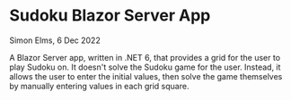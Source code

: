 Sudoku Blazor Server App
========================
Simon Elms, 6 Dec 2022

A Blazor Server app, written in .NET 6, that provides a grid for the user to play Sudoku on.  It doesn't solve the Sudoku game for the user.  Instead, it allows the user to enter the initial values, then solve the game themselves by manually entering values in each grid square.